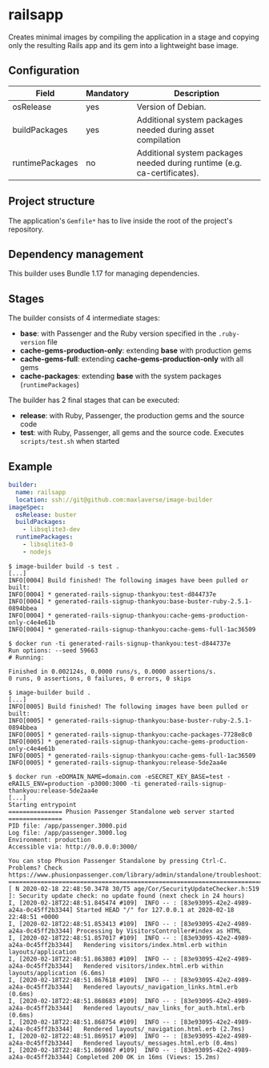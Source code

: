 # railsapp
Creates minimal images by compiling the application in a stage and copying only the resulting 
Rails app and its gem into a lightweight base image.


## Configuration
| Field           | Mandatory | Description                                                              |
| --------------- | --------- | ------------------------------------------------------------------------ |
| osRelease       | yes       | Version of Debian.                                                       |
| buildPackages   | yes       | Additional system packages needed during asset compilation               |
| runtimePackages | no        | Additional system packages needed during runtime (e.g. ca-certificates). |

## Project structure
The application's `Gemfile*` has to live inside the root of the project's repository.

## Dependency management
This builder uses Bundle 1.17 for managing dependencies.

## Stages
The builder consists of 4 intermediate stages:
* **base**: with Passenger and the Ruby version specified in the `.ruby-version` file
* **cache-gems-production-only**: extending **base** with production gems
* **cache-gems-full**: extending **cache-gems-production-only** with all gems
* **cache-packages**: extending **base** with the system packages (`runtimePackages`)

The builder has 2 final stages that can be executed:
* **release**: with Ruby, Passenger, the production gems and the source code
* **test**: with Ruby, Passenger, all gems and the source code. Executes `scripts/test.sh` when started

## Example

```yaml
builder:
  name: railsapp
  location: ssh://git@github.com:maxlaverse/image-builder
imageSpec:
  osRelease: buster
  buildPackages:
    - libsqlite3-dev
  runtimePackages:
    - libsqlite3-0
    - nodejs
```

```
$ image-builder build -s test .
[...]
INFO[0004] Build finished! The following images have been pulled or built:
INFO[0004] * generated-rails-signup-thankyou:test-d844737e
INFO[0004] * generated-rails-signup-thankyou:base-buster-ruby-2.5.1-0894bbea
INFO[0004] * generated-rails-signup-thankyou:cache-gems-production-only-c4e4e61b
INFO[0004] * generated-rails-signup-thankyou:cache-gems-full-1ac36509

$ docker run -ti generated-rails-signup-thankyou:test-d844737e
Run options: --seed 59663
# Running:

Finished in 0.002124s, 0.0000 runs/s, 0.0000 assertions/s.
0 runs, 0 assertions, 0 failures, 0 errors, 0 skips
```

```
$ image-builder build .
[...]
INFO[0005] Build finished! The following images have been pulled or built:
INFO[0005] * generated-rails-signup-thankyou:base-buster-ruby-2.5.1-0894bbea
INFO[0005] * generated-rails-signup-thankyou:cache-packages-7728e8c0
INFO[0005] * generated-rails-signup-thankyou:cache-gems-production-only-c4e4e61b
INFO[0005] * generated-rails-signup-thankyou:cache-gems-full-1ac36509
INFO[0005] * generated-rails-signup-thankyou:release-5de2aa4e

$ docker run -eDOMAIN_NAME=domain.com -eSECRET_KEY_BASE=test -eRAILS_ENV=production -p3000:3000 -ti generated-rails-signup-thankyou:release-5de2aa4e
[...]
Starting entrypoint
=============== Phusion Passenger Standalone web server started ===============
PID file: /app/passenger.3000.pid
Log file: /app/passenger.3000.log
Environment: production
Accessible via: http://0.0.0.0:3000/

You can stop Phusion Passenger Standalone by pressing Ctrl-C.
Problems? Check https://www.phusionpassenger.com/library/admin/standalone/troubleshooting/
===============================================================================
[ N 2020-02-18 22:48:50.3478 30/T5 age/Cor/SecurityUpdateChecker.h:519 ]: Security update check: no update found (next check in 24 hours)
I, [2020-02-18T22:48:51.845474 #109]  INFO -- : [83e93095-42e2-4989-a24a-0c45ff2b3344] Started HEAD "/" for 127.0.0.1 at 2020-02-18 22:48:51 +0000
I, [2020-02-18T22:48:51.853413 #109]  INFO -- : [83e93095-42e2-4989-a24a-0c45ff2b3344] Processing by VisitorsController#index as HTML
I, [2020-02-18T22:48:51.857017 #109]  INFO -- : [83e93095-42e2-4989-a24a-0c45ff2b3344]   Rendering visitors/index.html.erb within layouts/application
I, [2020-02-18T22:48:51.863803 #109]  INFO -- : [83e93095-42e2-4989-a24a-0c45ff2b3344]   Rendered visitors/index.html.erb within layouts/application (6.6ms)
I, [2020-02-18T22:48:51.867618 #109]  INFO -- : [83e93095-42e2-4989-a24a-0c45ff2b3344]   Rendered layouts/_navigation_links.html.erb (0.6ms)
I, [2020-02-18T22:48:51.868683 #109]  INFO -- : [83e93095-42e2-4989-a24a-0c45ff2b3344]   Rendered layouts/_nav_links_for_auth.html.erb (0.6ms)
I, [2020-02-18T22:48:51.868754 #109]  INFO -- : [83e93095-42e2-4989-a24a-0c45ff2b3344]   Rendered layouts/_navigation.html.erb (2.7ms)
I, [2020-02-18T22:48:51.869517 #109]  INFO -- : [83e93095-42e2-4989-a24a-0c45ff2b3344]   Rendered layouts/_messages.html.erb (0.4ms)
I, [2020-02-18T22:48:51.869867 #109]  INFO -- : [83e93095-42e2-4989-a24a-0c45ff2b3344] Completed 200 OK in 16ms (Views: 15.2ms)

```